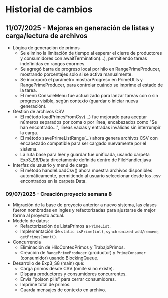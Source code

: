 # Historial de cambios

## 11/07/2025 - Mejoras en generación de listas y carga/lectura de archivos
- Lógica de generación de primos
    - Se elimino la limitación de tiempo al esperar el cierre de productores y consumidores con awaitTermination(...), permitiendo tareas indefinidas en rangos enormes.
    - Se agregó barra de progreso local por hilo en RangePrimeProducer, mostrando porcentajes solo si se activa manualmente.
    - Se incorporó el parámetro mostrarProgreso en PrimeUtils y RangePrimeProducer, para controlar cuándo se imprime el estado de la tarea.
    - El menú ConsoleMenu fue actualizado para lanzar tareas con o sin progreso visible, según contexto (guardar o iniciar nueva generación).
- Gestión de archivos CSV
    - El método loadPrimesFromCsv(...) fue mejorado para aceptar números separados por coma o por línea, encabezados como "Se han encontrado...", líneas vacías y entradas inválidas sin interrumpir la carga.
    - El método savePrimeListRange(...) ahora genera archivos CSV con encabezado compatible para ser cargado nuevamente por el sistema.
    - La ruta base para leer y guardar fue unificada, usando carpeta Exp3_S8/Data directamente definida dentro de FileHandler.java
- Interfaz de usuario y menú de carga
    - El método handleLoadCsv() ahora muestra archivos disponibles automáticamente, permitiendo al usuario seleccionar desde los .csv encontrados en la carpeta Data.




### 09/07/2025 - Creación proyecto semana 8
- Migración de la base de proyecto anterior a nuevo sistema, las clases fueron nombradas en ingles y refactorizadas para ajustarse de mejor forma al proyecto actual.
- Modelo de datos:
    - Refactorización de ListaPrimos a `PrimeList`.
    - Implementación de `static isPrime(int)`, `synchronized add/remove`, `getPrimesCount()`.
- Concurrencia
    - Eliminación de HiloConteoPrimos y TrabajoPrimos.
    - Creación de `RangePrimeProducer` (productor) y `PrimeConsumer` (consumidor) usando BlockingQueue<Integer>.
- Desarrollo de Exp3_S8 (main) que:
    - Carga primos desde CSV (omite si no existe).
    - Dispara productores y consumidores concurrentes.
    - Envía “poison pills” para cerrar consumidores.
    - Imprime total de primos.
    - Guarda mensajes de contexto en archivo.

